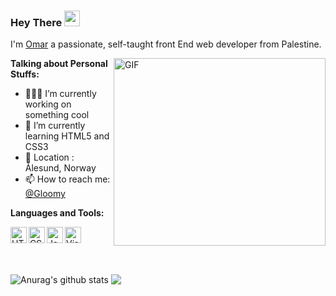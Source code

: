 ### Hey There <img src="https://media.giphy.com/media/hvRJCLFzcasrR4ia7z/giphy.gif" width="25px">
I'm [Omar](https://gloomygly.netlify.app/) a passionate, self-taught front End web developer from Palestine.

  <img align="right" alt="GIF" src="https://media.giphy.com/media/nUg011pWqiUReijzrH/giphy.gif" width="339" height="300" />


**Talking about Personal Stuffs:**

- 👨🏽‍💻 I’m currently working on something cool
- 🌱 I’m currently learning HTML5 and CSS3
- 📌 Location : Ålesund, Norway
- 📫 How to reach me: [@Gloomy](https://gloomygly.netlify.app/)

**Languages and Tools:**  

<img align="left" alt="HTML5" width="26px" src="https://cdn4.iconfinder.com/data/icons/social-media-logos-6/512/96-html5-512.png" />
<img align="left" alt="CSS3" width="26px" src="https://cdn4.iconfinder.com/data/icons/social-media-logos-6/512/121-css3-512.png" />
<img align="left" alt="JavaScript" width="26px" src="https://cdn.iconscout.com/icon/free/png-512/javascript-2752148-2284965.png" />
<img align="left" alt="Visual Studio Code" width="26px" src="https://upload.wikimedia.org/wikipedia/commons/thumb/9/9a/Visual_Studio_Code_1.35_icon.svg/1024px-Visual_Studio_Code_1.35_icon.svg.png" />

ㅤ
ㅤ
ㅤ
ㅤ
ㅤ
ㅤ
ㅤ

<img align="center" src="https://github-readme-stats-gloomyg.vercel.app//api?username=gloomyg&show_icons=true&include_all_commits=true&theme=material-palenight" alt="Anurag's github stats" />
<img align="center" src="https://github-readme-stats-gloomyg.vercel.app/api/top-langs/?username=gloomyg&layout=compact&theme=material-palenight" />


